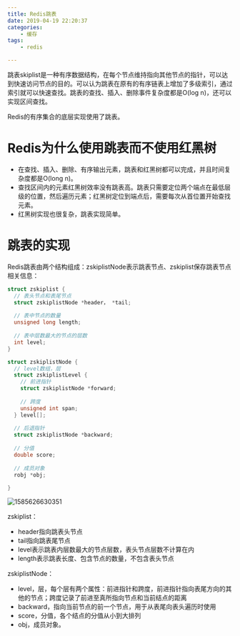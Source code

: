 ```yaml
---
title: Redis跳表
date: 2019-04-19 22:20:37
categories: 
	- 缓存
tags:
	- redis

---
```


跳表skiplist是一种有序数据结构，在每个节点维持指向其他节点的指针，可以达到快速访问节点的目的。可以认为跳表在原有的有序链表上增加了多级索引，通过索引就可以快速查找。跳表的查找、插入、删除事件复杂度都是O(log n)，还可以实现区间查找。

<!--more-->

Redis的有序集合的底层实现使用了跳表。

# Redis为什么使用跳表而不使用红黑树

- 在查找、插入、删除、有序输出元素，跳表和红黑树都可以完成，并且时间复杂度都是O(long n)。
- 查找区间内的元素红黑树效率没有跳表高。跳表只需要定位两个端点在最低层级的位置，然后遍历元素；红黑树定位到端点后，需要每次从首位置开始查找元素。
- 红黑树实现也很复杂，跳表实现简单。

# 跳表的实现

Redis跳表由两个结构组成：zskiplistNode表示跳表节点、zskiplist保存跳表节点相关信息：

```c
struct zskiplist {
  // 表头节点和表尾节点
  struct zskiplistNode *header， *tail;
  
  // 表中节点的数量
  unsigned long length;
  
  // 表中层数最大的节点的层数
  int level;
}

struct zskiplistNode {
  // level数组，层
  struct zskiplistLevel {
    // 前进指针
    struct zskiplistNode *forward;
    
    // 跨度
    unsigned int span;
  } level[];
  
  // 后退指针
  struct zskiplistNode *backward;
  
  // 分值
  double score;
  
  // 成员对象
  robj *obj;
  
}
```

![1585626630351](zskiplist-1.png)

zskiplist：

- header指向跳表头节点
- tail指向跳表尾节点
- level表示跳表内层数最大的节点层数，表头节点层数不计算在内
- length表示跳表长度、包含节点的数量，不包含表头节点

zskiplistNode：

- level，层，每个层有两个属性：前进指针和跨度，前进指针指向表尾方向的其他的节点；跨度记录了前进至真所指向节点和当前结点的距离
- backward，指向当前节点的前一个节点，用于从表尾向表头遍历时使用
- score，分值，各个结点的分值从小到大排列
- obj，成员对象。